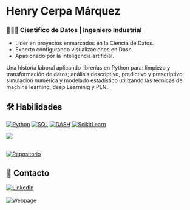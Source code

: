 
# Henry Cerpa Márquez
### 👨🏽‍💼 Cientifico de Datos | Ingeniero Industrial

- Líder en proyectos enmarcados en la Ciencia de Datos. 
- Experto configurando visualizaciones en Dash. 
- Apasionado por la inteligencia artificial.

Una historia laboral aplicando librerías en Python para: limpieza y transformación de datos; análisis descriptivo, predictivo y prescriptivo; simulación numérica y modelado estadístico utilizando las técnicas de machine learning, deep Learninig y PLN.

## 🛠️ Habilidades

[![Python](https://img.shields.io/badge/Python-47A141?style=for-the-badge&logo=Python&logoColor=white&labelColor=101010)](https://www.python.org/)
[![SQL](https://img.shields.io/badge/SQL-ffff00?style=for-the-badge&logo=Liquibase&logoColor=white&labelColor=101010)](https://es.wikipedia.org/wiki/SQL)
[![DASH](https://img.shields.io/badge/DASH-00979D?style=for-the-badge&logo=DASH&logoColor=white&labelColor=101010)](https://dash.plotly.com/)
[![ScikitLearn](https://img.shields.io/badge/ScikitLearn-574188?style=for-the-badge&logo=ScikitLearn&logoColor=white&labelColor=101010)](https://scikit-learn.org/stable/)


<a href="https://github.com/henrycerpam/henrycerpam">
  <img align="center" src="https://github-readme-stats.vercel.app/api/top-langs/?username=henrycerpam&hide=java,html&title_color=ffffff&text_color=c9cacc&icon_color=2bbc8a&bg_color=1d1f21"/>
</a>
<br>
<br>

[![Repositorio](https://img.shields.io/badge/Repositorio-ff0000?style=for-the-badge&logo=GitHub&logoColor=white&labelColor=101010)](https://github.com/henrycerpam?tab=repositories)

## 💼 Contacto

[![LinkedIn](https://img.shields.io/badge/LinkedIn-henrycerpam-101010?style=for-the-badge&logo=linkedin&logoColor=white&labelColor=0A66C2)](https://www.linkedin.com/in/henrycerpam)
<br>
<br>
[![Webpage](https://img.shields.io/badge/WEBPAGE-8000ff?style=for-the-badge&logo=WEBPAGE&logoColor=white&labelColor=0A66C2)](https://www.henrycerpam.com)
